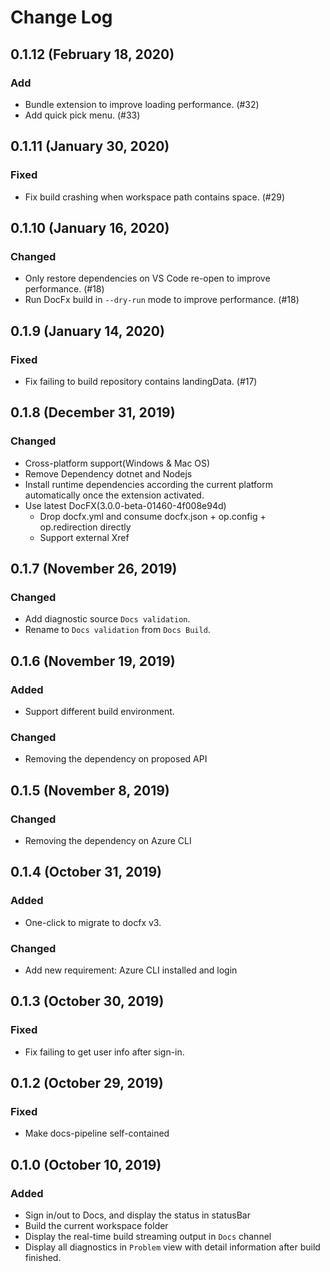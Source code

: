 # Change Log

## 0.1.12 (February 18, 2020)
### Add
- Bundle extension to improve loading performance. (#32)
- Add quick pick menu. (#33)

## 0.1.11 (January 30, 2020)
### Fixed
- Fix build crashing when workspace path contains space. (#29)

## 0.1.10 (January 16, 2020)
### Changed
- Only restore dependencies on VS Code re-open to improve performance. (#18)
- Run DocFx build in `--dry-run` mode to improve performance. (#18)

## 0.1.9 (January 14, 2020)
### Fixed
- Fix failing to build repository contains landingData. (#17)

## 0.1.8 (December 31, 2019)
### Changed
- Cross-platform support(Windows & Mac OS)
- Remove Dependency dotnet and Nodejs
- Install runtime dependencies according the current platform automatically once the extension activated.
- Use latest DocFX(3.0.0-beta-01460-4f008e94d)
  - Drop docfx.yml and consume docfx.json + op.config + op.redirection directly
  - Support external Xref

## 0.1.7 (November 26, 2019)
### Changed
- Add diagnostic source `Docs validation`.
- Rename to `Docs validation` from `Docs Build`.

## 0.1.6 (November 19, 2019)
### Added
- Support different build environment.
### Changed
- Removing the dependency on proposed API

## 0.1.5 (November 8, 2019)
### Changed
- Removing the dependency on Azure CLI

## 0.1.4 (October 31, 2019)
### Added
- One-click to migrate to docfx v3.
### Changed
- Add new requirement: Azure CLI installed and login

## 0.1.3 (October 30, 2019)
### Fixed
- Fix failing to get user info after sign-in.

## 0.1.2 (October 29, 2019)
### Fixed
- Make docs-pipeline self-contained

## 0.1.0 (October 10, 2019)
### Added
- Sign in/out to Docs, and display the status in statusBar
- Build the current workspace folder
- Display the real-time build streaming output in `Docs` channel
- Display all diagnostics in `Problem` view with detail information after build finished.

